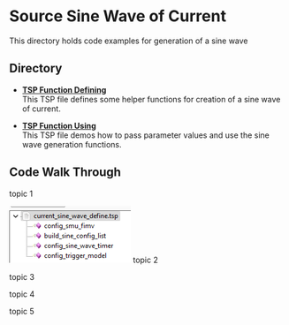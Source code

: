 # Source Sine Wave of Current

This directory holds code examples for generation of a sine wave

## Directory

[comment]: **[Instrument](./directory)**  

* **[TSP Function Defining](./current_sine_wave_define.tsp)**  
This TSP file defines some helper functions for creation of a sine wave of current.

* **[TSP Function Using](./current_sine_wave_use.tsp)**  
This TSP file demos how to pass parameter values and use the sine wave generation functions.


## Code Walk Through

topic 1

![define functions](images/define_functions.png)
topic 2

topic 3

topic 4

topic 5



